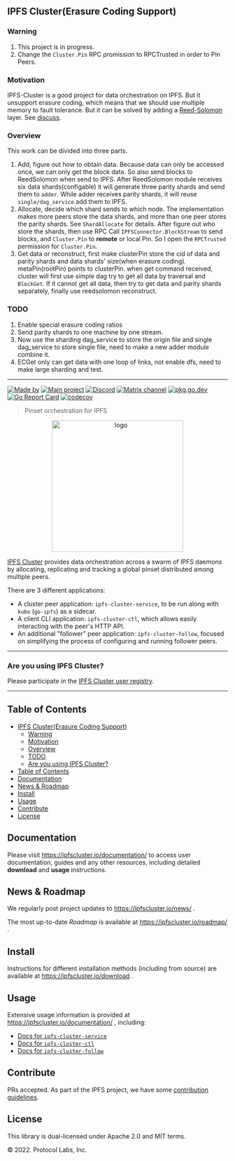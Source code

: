 ## IPFS Cluster(Erasure Coding Support)
### Warning
1. This project is in progress.
2. Change the `Cluster.Pin` RPC promission to RPCTrusted in order to Pin Peers.

### Motivation
IPFS-Cluster is a good project for data orchestration on IPFS. But it unsupport erasure coding, which means that we should use multiple memory to fault tolerance. But it can be solved by adding a [Reed-Solomon](https://github.com/klauspost/reedsolomon) layer. See [discuss](https://discuss.ipfs.tech/t/is-there-an-implementation-of-ipfs-that-includes-erasure-coding-like-reed-solomon-right-now/17052/9).

### Overview

This work can be divided into three parts.
1. Add, figure out how to obtain data. Because data can only be accessed once, we can only get the block data. So also send blocks to ReedSolomon when send to IPFS. After ReedSolomon module receives six data shards(configable) it will generate three parity shards and send them to `adder`. While adder receives parity shards, it will reuse `single/dag_service` add them to IPFS.
2. Allocate, decide which shard sends to which node. The implementation makes more peers store the data shards, and more than one peer stores the parity shards. See `ShardAllocate` for details. After figure out who store the shards, then use RPC Call `IPFSConnector.BlockStream` to send blocks, and `Cluster.Pin` to **remote** or local Pin. So I open the `RPCTrusted` permission for `Cluster.Pin`.
3. Get data or reconstruct, first make clusterPin store the cid of data and parity shards and data shards' size(when erasure coding). metaPin(rootPin) points to clusterPin. when get command received, cluster will first use simple dag try to get all data by traversal and `BlockGet`. If it cannot get all data, then try to get data and parity shards separately, finally use reedsolomon reconstruct.

### TODO
1. Enable special erasure coding ratios
2. Send parity shards to one machine by one stream.
3. Now use the sharding dag_service to store the origin file and single dag_service to store single file, need to make a new adder module combine it.
4. ECGet only can get data with one loop of links, not enable dfs, need to make large sharding and test.

---
[![Made by](https://img.shields.io/badge/By-Protocol%20Labs-000000.svg?style=flat-square)](https://protocol.ai)
[![Main project](https://img.shields.io/badge/project-ipfs--cluster-ef5c43.svg?style=flat-square)](http://github.com/ipfs-cluster)
[![Discord](https://img.shields.io/badge/forum-discuss.ipfs.io-f9a035.svg?style=flat-square)](https://discuss.ipfs.io/c/help/help-ipfs-cluster/24)
[![Matrix channel](https://img.shields.io/badge/matrix-%23ipfs--cluster-3c8da0.svg?style=flat-square)](https://app.element.io/#/room/#ipfs-cluster:ipfs.io)
[![pkg.go.dev](https://pkg.go.dev/badge/github.com/ipfs-cluster/ipfs-cluster)](https://pkg.go.dev/github.com/ipfs-cluster/ipfs-cluster)
[![Go Report Card](https://goreportcard.com/badge/github.com/ipfs-cluster/ipfs-cluster)](https://goreportcard.com/report/github.com/ipfs-cluster/ipfs-cluster)
[![codecov](https://codecov.io/gh/ipfs-cluster/ipfs-cluster/branch/master/graph/badge.svg)](https://codecov.io/gh/ipfs-cluster/ipfs-cluster)

> Pinset orchestration for IPFS

<p align="center">
<img src="https://ipfscluster.io/cluster/png/IPFS_Cluster_color_no_text.png" alt="logo" width="300" height="300" />
</p>

[IPFS Cluster](https://ipfscluster.io) provides data orchestration across a swarm of IPFS daemons by allocating, replicating and tracking a global pinset distributed among multiple peers.

There are 3 different applications:

* A cluster peer application: `ipfs-cluster-service`, to be run along with `kubo` (`go-ipfs`) as a sidecar.
* A client CLI application: `ipfs-cluster-ctl`, which allows easily interacting with the peer's HTTP API.
* An additional "follower" peer application: `ipfs-cluster-follow`, focused on simplifying the process of configuring and running follower peers.

---

### Are you using IPFS Cluster?

Please participate in the [IPFS Cluster user registry](https://docs.google.com/forms/d/e/1FAIpQLSdWF5aXNXrAK_sCyu1eVv2obTaKVO3Ac5dfgl2r5_IWcizGRg/viewform).

---

## Table of Contents

- [IPFS Cluster(Erasure Coding Support)](#ipfs-clustererasure-coding-support)
  - [Warning](#warning)
  - [Motivation](#motivation)
  - [Overview](#overview)
  - [TODO](#todo)
  - [Are you using IPFS Cluster?](#are-you-using-ipfs-cluster)
- [Table of Contents](#table-of-contents)
- [Documentation](#documentation)
- [News \& Roadmap](#news--roadmap)
- [Install](#install)
- [Usage](#usage)
- [Contribute](#contribute)
- [License](#license)


## Documentation

Please visit https://ipfscluster.io/documentation/ to access user documentation, guides and any other resources, including detailed **download** and **usage** instructions.

## News & Roadmap

We regularly post project updates to https://ipfscluster.io/news/ .

The most up-to-date *Roadmap* is available at https://ipfscluster.io/roadmap/ .

## Install

Instructions for different installation methods (including from source) are available at https://ipfscluster.io/download .

## Usage

Extensive usage information is provided at https://ipfscluster.io/documentation/ , including:

* [Docs for `ipfs-cluster-service`](https://ipfscluster.io/documentation/reference/service/)
* [Docs for `ipfs-cluster-ctl`](https://ipfscluster.io/documentation/reference/ctl/)
* [Docs for `ipfs-cluster-follow`](https://ipfscluster.io/documentation/reference/follow/)

## Contribute

PRs accepted. As part of the IPFS project, we have some [contribution guidelines](https://ipfscluster.io/support/#contribution-guidelines).

## License

This library is dual-licensed under Apache 2.0 and MIT terms.

© 2022. Protocol Labs, Inc.
